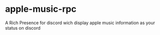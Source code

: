 # apple-music-rpc
A Rich Presence for discord wich display apple music information as your status on discord
